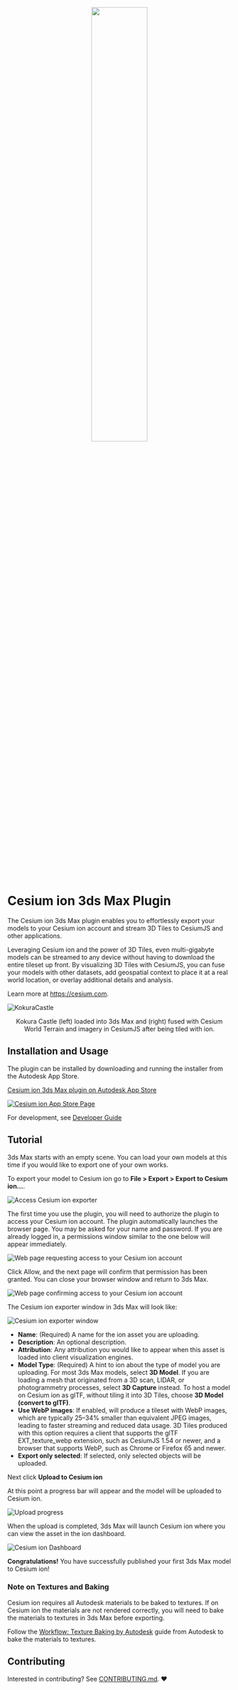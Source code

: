 <p align="center">
  <img src="./Documentation/Cesium_Logo_Color.jpg" width="50%" />
</p>

# Cesium ion 3ds Max Plugin

The Cesium ion 3ds Max plugin enables you to effortlessly export your models to your Cesium ion account and stream 3D Tiles to CesiumJS and other applications.

Leveraging Cesium ion and the power of 3D Tiles, even multi-gigabyte models can be streamed to any device without having to download the entire tileset up front. By visualizing 3D Tiles with CesiumJS, you can fuse your models with other datasets, add geospatial context to place it at a real world location, or overlay additional details and analysis.

Learn more at https://cesium.com.

![KokuraCastle](./Documentation/kokura-castle-3ds-max-ion.png)
<p align="center">
    Kokura Castle (left) loaded into 3ds Max and (right) fused with Cesium World Terrain and imagery in CesiumJS after being tiled with ion.
</p>

## Installation and Usage

The plugin can be installed by downloading and running the installer from the Autodesk App Store.

[Cesium ion 3ds Max plugin on Autodesk App Store](https://apps.autodesk.com/3DSMAX/en/Detail/Index?id=3653390948844719757&appLang=en&os=Win64)

[![Cesium ion App Store Page](./Documentation/cesium-ion-app-store-page.jpg)](https://apps.autodesk.com/3DSMAX/en/Detail/Index?id=3653390948844719757&appLang=en&os=Win64)

For development, see [Developer Guide](./Documentation/DeveloperGuide/README.md)

## Tutorial

3ds Max starts with an empty scene. You can load your own models at this time if you would like to export one of your own works.

To export your model to Cesium ion go to **File > Export > Export to Cesium ion...**.

![Access Cesium ion exporter](./Documentation/Tutorial-01-File-Menu.jpg)

The first time you use the plugin, you will need to authorize the plugin to access your Cesium ion account. The plugin automatically launches the browser page. You may be asked for your name and password. If you are already logged in, a permissions window similar to the one below will appear immediately.

![Web page requesting access to your Cesium ion account](./Documentation/Tutorial-02-Request-Authorization.jpg)

Click Allow, and the next page will confirm that permission has been granted. You can close your browser window and return to 3ds Max.

![Web page confirming access to your Cesium ion account](./Documentation/Tutorial-03-Authorization-Approved.jpg)

The Cesium ion exporter window in 3ds Max will look like:

![Cesium ion exporter window](./Documentation/Tutorial-04-Exporter-Fields.jpg)

* **Name**: (Required) A name for the ion asset you are uploading.
* **Description**: An optional description.
* **Attribution**: Any attribution you would like to appear when this asset is loaded into client visualization engines.
* **Model Type**: (Required) A hint to ion about the type of model you are uploading. For most 3ds Max models, select **3D Model**. If you are loading a mesh that originated from a 3D scan, LIDAR, or photogrammetry processes, select **3D Capture** instead. To host a model on Cesium ion as glTF, without tiling it into 3D Tiles, choose **3D Model (convert to glTF)**.
* **Use WebP images**: If enabled, will produce a tileset with WebP images, which are typically 25–34% smaller than equivalent JPEG images, leading to faster streaming and reduced data usage. 3D Tiles produced with this option requires a client that supports the glTF EXT_texture_webp extension, such as CesiumJS 1.54 or newer, and a browser that supports WebP, such as Chrome or Firefox 65 and newer.
* **Export only selected**: If selected, only selected objects will be uploaded.

Next click **Upload to Cesium ion**

At this point a progress bar will appear and the model will be uploaded to Cesium ion.

![Upload progress](./Documentation/Tutorial-05-Exporter-Upload.jpg)

When the upload is completed, 3ds Max will launch Cesium ion where you can view the asset in the ion dashboard.

![Cesium ion Dashboard](./Documentation/Tutorial-06-ion-Asset.jpg)

**Congratulations!** You have successfully published your first 3ds Max model to Cesium ion!

### Note on Textures and Baking

Cesium ion requires all Autodesk materials to be baked to textures. If on Cesium ion the materials are not rendered correctly, you will need to bake the materials to textures in 3ds Max before exporting.

Follow the [Workflow: Texture Baking by Autodesk](https://knowledge.autodesk.com/support/3ds-max/learn-explore/caas/CloudHelp/cloudhelp/2020/ENU/3DSMax-Rendering/files/GUID-37414F9F-5E33-4B1C-A77F-547D0B6F511A-htm.html) guide from Autodesk to bake the materials to textures.

## Contributing

Interested in contributing? See [CONTRIBUTING.md](CONTRIBUTING.md). :heart:
